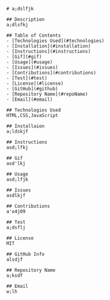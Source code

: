
    # a;dslfjk
    
    ## Description
    a;dlsfkj
    
    ## Table of Contents
    - [Technologies Used](#technologies)
    - [Installation](#installation)
    - [Instructions](#instructions)
    - [Gif](#gif)
    - [Usage](#usage)
    - [Issues](#issues)
    - [Contributions](#contributions)
    - [Test](#test)
    - [License](#license)
    - [GitHub](#github)
    - [Repository Name](#repoName)
    - [Email](#email)

    ## Technologies Used
    HTML,CSS,JavaScript
    
    ## Installaion
    a;ldskjf
    
    ## Instructions
    asd;lfkj
    
    ## Gif
    asd'lkj
    
    ## Usage
    asd;lfjk
    
    ## Issues
    asdlkjf
    
    ## Contributions
    a'o4j09
    
    ## Test
    a;dsflj

    ## License
    MIT
    
    ## GitHub Info
    alsdjf
    
    ## Repository Name
    a;ksdf
    
    ## Email
    w;lh
    
    